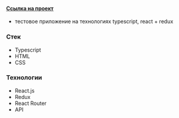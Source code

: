 #### [Ссылка на проект](https://valerieoschatz.github.io/test-app/)
- тестовое приложение на технологиях typescript, react + redux


### Стек

* Typescript
* HTML
* CSS


### Технологии

* React.js
* Redux
* React Router
* API

